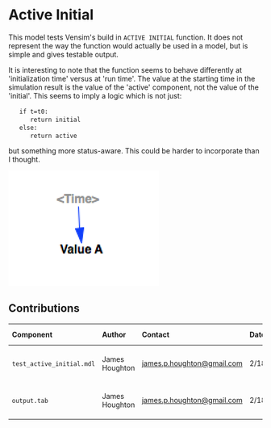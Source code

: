 Active Initial
===========

This model tests Vensim's build in `ACTIVE INITIAL` function. It does not represent the way the function would actually be used in a model, but is simple and gives testable output.

It is interesting to note that the function seems to behave differently at 'initialization time' versus at 'run time'. The value at the starting time in the simulation result is the value of the 'active' component, not the value of the 'initial'. This seems to imply a logic which is not just:
```
   if t=t0:
      return initial
   else:
      return active
```
but something more status-aware. This could be harder to incorporate than I thought.  

![Vensim screenshot](vensim_screenshot.png)

Contributions
-------------

| Component                         | Author         | Contact                    | Date    | Software Version        |
|:--------------------------------- |:-------------- |:-------------------------- |:------- |:----------------------- |
| `test_active_initial.mdl` | James Houghton | james.p.houghton@gmail.com | 2/18/16 | Vensim DSS 6.3E for mac |
| `output.tab`              | James Houghton | james.p.houghton@gmail.com | 2/18/16 | Vensim DSS 6.3E for mac |


